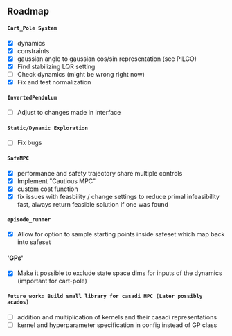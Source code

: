
## Roadmap

#### `Cart_Pole System`
- [x] dynamics
- [x] constraints
- [x] gaussian angle to gaussian cos/sin representation (see PILCO)
- [x] Find stabilizing LQR setting
- [ ] Check dynamics (might be wrong right now)
- [x] Fix and test normalization

#### `InvertedPendulum`
- [ ] Adjust to changes made in interface 

#### `Static/Dynamic Exploration`
- [ ] Fix bugs

#### `SafeMPC`
- [x] performance and safety trajectory share multiple controls
- [x] Implement "Cautious MPC" 
- [x] custom cost function
- [x] fix issues with feasbility / change settings to reduce primal infeasibility fast, always return feasible solution if one was found

#### `episode_runner`
- [x] Allow for option to sample starting points inside safeset which map back into safeset

#### 'GPs'
- [x] Make it possible to exclude state space dims for inputs of the dynamics (important for cart-pole)




#### `Future work: Build small library for casadi MPC (Later possibly acados)`
- [ ] addition and multiplication of kernels and their casadi representations
- [ ] kernel and hyperparameter specification in config instead of GP class
